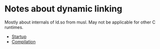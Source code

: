 # Notes about dynamic linking

Mostly about internals of ld.so from musl. May not be applicable for other C runtimes.

- [Startup](./startup.md)
- [Compilation](./compilation.md)
